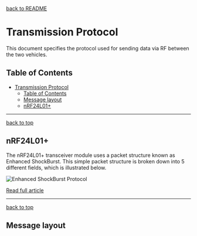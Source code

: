 <a name="top"></a>
[back to README](../README.md)

# Transmission Protocol

This document specifies the protocol used for sending data via RF between the two vehicles.

## Table of Contents
- [Transmission Protocol](#transmission-protocol)
  - [Table of Contents](#table-of-contents)
  - [Message layout](#message-layout)
  - [nRF24L01+](nRF24L01+)
---
[back to top](#top)
## nRF24L01+

The nRF24L01+ transceiver module uses a packet structure known as Enhanced ShockBurst. This simple packet structure is broken down into 5 different fields, which is illustrated below. 

<img src="https://github.com/tjarker/FagProjekt/blob/main/documentation/images/RFProtocol.png" alt="Enhanced ShockBurst Protocol">

[Read full article](https://lastminuteengineers.com/nrf24l01-arduino-wireless-communication/)

---
[back to top](#top)
## Message layout
